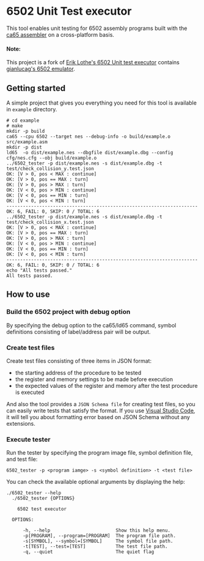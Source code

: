 # 6502 Unit Test executor
This tool enables unit testing for 6502 assembly programs built with the [ca65 assembler](https://cc65.github.io/doc/ca65.html) on a cross-platform basis.

#### Note:
This project is a fork of [Erik Lothe's 6502 Unit test executor](https://github.com/89erik/6502_test_executor) contains [gianlucag's 6502 emulator](https://github.com/gianlucag/mos6502).

## Getting started
A simple project that gives you everything you need for this tool is available in `example` directory.

```
# cd example
# make
mkdir -p build
ca65 --cpu 6502 --target nes --debug-info -o build/example.o src/example.asm
mkdir -p dist
ld65  -o dist/example.nes --dbgfile dist/example.dbg --config cfg/nes.cfg --obj build/example.o
../6502_tester -p dist/example.nes -s dist/example.dbg -t test/check_collision_y.test.json
OK: [V > 0, pos < MAX : continue]
OK: [V > 0, pos == MAX : turn]
OK: [V > 0, pos > MAX : turn]
OK: [V < 0, pos > MIN : continue]
OK: [V < 0, pos == MIN : turn]
OK: [V < 0, pos < MIN : turn]
----------------------------------------------------------------------
OK: 6, FAIL: 0, SKIP: 0 / TOTAL: 6
../6502_tester -p dist/example.nes -s dist/example.dbg -t test/check_collision_x.test.json
OK: [V > 0, pos < MAX : continue]
OK: [V > 0, pos == MAX : turn]
OK: [V > 0, pos > MAX : turn]
OK: [V < 0, pos > MIN : continue]
OK: [V < 0, pos == MIN : turn]
OK: [V < 0, pos < MIN : turn]
----------------------------------------------------------------------
OK: 6, FAIL: 0, SKIP: 0 / TOTAL: 6
echo "All tests passed."
All tests passed.
```

## How to use

### Build the 6502 project with debug option
By specifying the debug option to the ca65/ld65 command, symbol definitions consisting of label/address pair will be output.

### Create test files
Create test files consisting of three items in JSON format:
- the starting address of the procedure to be tested
- the register and memory settings to be made before execution
- the expected values of the register and memory after the test procedure is executed

And also the tool provides a `JSON Schema file` for creating test files, so you can easily write tests that satisfy the format.
If you use [Visual Studio Code](https://code.visualstudio.com/), it will tell you about formatting error based on JSON Schema without any extensions.

### Execute tester
Run the tester by specifying the program image file, symbol definition file, and test file:

```
6502_tester -p <program iamge> -s <symbol definition> -t <test file>
```

You can check the available optional arguments by displaying the help:

```
./6502_tester --help
  ./6502_tester {OPTIONS}

    6502 test executor

  OPTIONS:

      -h, --help                        Show this help menu.
      -p[PROGRAM], --program=[PROGRAM]  The program file path.
      -s[SYMBOL], --symbol=[SYMBOL]     The symbol file path.
      -t[TEST], --test=[TEST]           The test file path.
      -q, --quiet                       The quiet flag

```